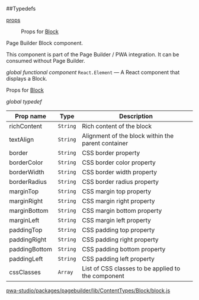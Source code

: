 ##Typedefs

<dl>
<dt><a href="#props">props</a></dt>
<dd>

Props for [Block](#Block)

</dd>
</dl>


Page Builder Block component.

This component is part of the Page Builder / PWA integration. It can be consumed without Page Builder.

*global* *functional component*
`React.Element` — A React component that displays a Block.

Props for [Block](#Block)

*global* *typedef*

| Prop name | Type | Description |
| --- | --- | --- |
| richContent | `String` | Rich content of the block |
| textAlign | `String` | Alignment of the block within the parent container |
| border | `String` | CSS border property |
| borderColor | `String` | CSS border color property |
| borderWidth | `String` | CSS border width property |
| borderRadius | `String` | CSS border radius property |
| marginTop | `String` | CSS margin top property |
| marginRight | `String` | CSS margin right property |
| marginBottom | `String` | CSS margin bottom property |
| marginLeft | `String` | CSS margin left property |
| paddingTop | `String` | CSS padding top property |
| paddingRight | `String` | CSS padding right property |
| paddingBottom | `String` | CSS padding bottom property |
| paddingLeft | `String` | CSS padding left property |
| cssClasses | `Array` | List of CSS classes to be applied to the component |



[pwa-studio/packages/pagebuilder/lib/ContentTypes/Block/block.js](https://github.com/magento/pwa-studio/blob/develop/packages/pagebuilder/lib/ContentTypes/Block/block.js)